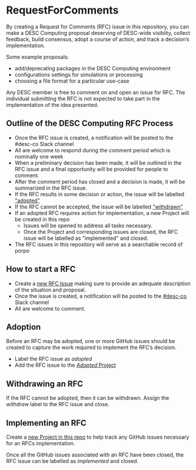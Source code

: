 # RequestForComments

By creating a Request for Comments (RFC) issue in this repository, you can make a DESC Computing proposal deserving of DESC-wide visiblity, collect feedback, build consensus, adopt a course of action, and track a decision’s implementation.

Some example proposals:
* add/deprecating packages in the DESC Computing environment
* configurations settings for simulations or processing
* choosing a file format for a particular use-case  

Any DESC member is free to comment on and open an issue for RFC. The individual submitting the RFC is not expected to take part in the implementation of the idea presented.

## Outline of the DESC Computing RFC Process

* Once the RFC issue is created, a notification will be posted to the #desc-co Slack channel
* All are welcome to respond during the comment period which is nominally one week
* When a preliminary decision has been made, it will be outlined in the RFC issue and a final opportunity will be provided for people to comment.
* After the comment period has closed and a decision is made, it will be summarized in the RFC issue.
* If the RFC results in some decision or action, the issue will be labelled ["adopted"](#adoption)
* If the RFC cannot be accepted, the issue will be labelled ["withdrawn"](#withdrawing-an-rfc)
* If an adopted RFC requires action for implementation, a new Project will be created in this repo
  * Issues will be opened to address all tasks necessary.
  * Once the Project and corresponding issues are closed, the RFC issue will be labelled as "implemented" and closed.
* The RFC issues in this repository will serve as a searchable record of porpo

## How to start a RFC
* Create a [new RFC Issue](https://github.com/LSSTDESC/RequestForComments/issues) making sure to provide an adequate description of the situation and proposal.
* Once the issue is created, a notification will be posted to the [#desc-co](https://lsstc.slack.com/archives/C2M6H2LAX) Slack channel
* All are welcome to comment.


## Adoption

Before an RFC may be adopted, one or more GitHub issues should be created to capture the work required to implement the RFC’s decision.

* Label the RFC issue as *adopted* 
* Add the RFC issue to the [*Adopted* Project](https://github.com/LSSTDESC/RequestForComments/projects/1)

## Withdrawing an RFC

If the RFC cannot be adopted, then it can be withdrawn. Assign the *withdraw* label to the RFC issue and close.

## Implementing an RFC

Create a [new Project in this repo](https://github.com/LSSTDESC/RequestForComments/projects) to help track any GitHub issues necessary for an RFCs implementation.

Once all the GitHub issues associated with an RFC have been closed, the RFC issue can be labelled as *implemented* and closed.

